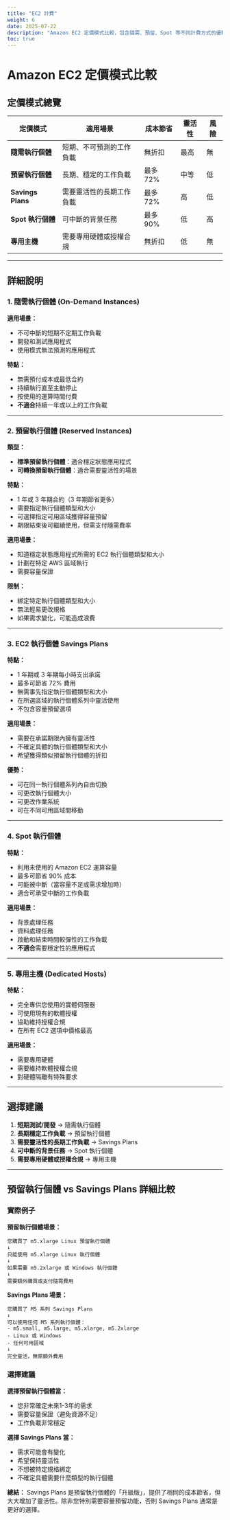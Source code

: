 ```yaml
---
title: "EC2 計費"
weight: 6
date: 2025-07-22
description: "Amazon EC2 定價模式比較，包含隨需、預留、Spot 等不同計費方式的優缺點。"
toc: true
---
```


# Amazon EC2 定價模式比較

## 定價模式總覽

| 定價模式 | 適用場景 | 成本節省 | 靈活性 | 風險 |
|---------|---------|---------|--------|------|
| **隨需執行個體** | 短期、不可預測的工作負載 | 無折扣 | 最高 | 無 |
| **預留執行個體** | 長期、穩定的工作負載 | 最多 72% | 中等 | 低 |
| **Savings Plans** | 需要靈活性的長期工作負載 | 最多 72% | 高 | 低 |
| **Spot 執行個體** | 可中斷的背景任務 | 最多 90% | 低 | 高 |
| **專用主機** | 需要專用硬體或授權合規 | 無折扣 | 低 | 無 |

---

## 詳細說明

### 1. 隨需執行個體 (On-Demand Instances)

**適用場景：**
- 不可中斷的短期不定期工作負載
- 開發和測試應用程式
- 使用模式無法預測的應用程式

**特點：**
- 無需預付成本或最低合約
- 持續執行直至主動停止
- 按使用的運算時間付費
- **不適合**持續一年或以上的工作負載

---

### 2. 預留執行個體 (Reserved Instances)

**類型：**
- **標準預留執行個體**：適合穩定狀態應用程式
- **可轉換預留執行個體**：適合需要靈活性的場景

**特點：**
- 1 年或 3 年期合約（3 年期節省更多）
- 需要指定執行個體類型和大小
- 可選擇指定可用區域獲得容量預留
- 期限結束後可繼續使用，但需支付隨需費率

**適用場景：**
- 知道穩定狀態應用程式所需的 EC2 執行個體類型和大小
- 計劃在特定 AWS 區域執行
- 需要容量保證

**限制：**
- 綁定特定執行個體類型和大小
- 無法輕易更改規格
- 如果需求變化，可能造成浪費

---

### 3. EC2 執行個體 Savings Plans

**特點：**
- 1 年期或 3 年期每小時支出承諾
- 最多可節省 72% 費用
- 無需事先指定執行個體類型和大小
- 在所選區域的執行個體系列中靈活使用
- 不包含容量預留選項

**適用場景：**
- 需要在承諾期限內擁有靈活性
- 不確定具體的執行個體類型和大小
- 希望獲得類似預留執行個體的折扣

**優勢：**
- 可在同一執行個體系列內自由切換
- 可更改執行個體大小
- 可更改作業系統
- 可在不同可用區域間移動

---

### 4. Spot 執行個體

**特點：**
- 利用未使用的 Amazon EC2 運算容量
- 最多可節省 90% 成本
- 可能被中斷（當容量不足或需求增加時）
- 適合可承受中斷的工作負載

**適用場景：**
- 背景處理任務
- 資料處理任務
- 啟動和結束時間較彈性的工作負載
- **不適合**需要穩定性的應用程式

---

### 5. 專用主機 (Dedicated Hosts)

**特點：**
- 完全專供您使用的實體伺服器
- 可使用現有的軟體授權
- 協助維持授權合規
- 在所有 EC2 選項中價格最高

**適用場景：**
- 需要專用硬體
- 需要維持軟體授權合規
- 對硬體隔離有特殊要求

---

## 選擇建議

1. **短期測試/開發** → 隨需執行個體
2. **長期穩定工作負載** → 預留執行個體
3. **需要靈活性的長期工作負載** → Savings Plans
4. **可中斷的背景任務** → Spot 執行個體
5. **需要專用硬體或授權合規** → 專用主機

---

## 預留執行個體 vs Savings Plans 詳細比較

### 實際例子

**預留執行個體場景：**
```
您購買了 m5.xlarge Linux 預留執行個體
↓
只能使用 m5.xlarge Linux 執行個體
↓
如果需要 m5.2xlarge 或 Windows 執行個體
↓
需要額外購買或支付隨需費用
```

**Savings Plans 場景：**
```
您購買了 M5 系列 Savings Plans
↓
可以使用任何 M5 系列執行個體：
- m5.small, m5.large, m5.xlarge, m5.2xlarge
- Linux 或 Windows
- 任何可用區域
↓
完全靈活，無需額外費用
```

### 選擇建議

**選擇預留執行個體當：**
- 您非常確定未來1-3年的需求
- 需要容量保證（避免資源不足）
- 工作負載非常穩定

**選擇 Savings Plans 當：**
- 需求可能會有變化
- 希望保持靈活性
- 不想被特定規格綁定
- 不確定具體需要什麼類型的執行個體

**總結：** Savings Plans 是預留執行個體的「升級版」，提供了相同的成本節省，但大大增加了靈活性。除非您特別需要容量預留功能，否則 Savings Plans 通常是更好的選擇。